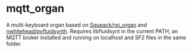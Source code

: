 # mqtt_organ
A multi-keyboard organ based on [Squeack/rpi_organ](https://github.com/Squeack/rpi_organ) and [nwhitehead/pyfluidsynth](https://github.com/nwhitehead/pyfluidsynth).
Requires libfluidsynt in the current PATH, an MQTT broker installed and running on localhost and SF2 files in the same folder.

